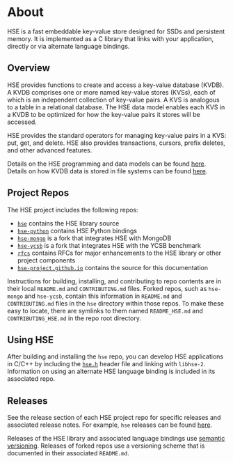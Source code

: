 # About

HSE is a fast embeddable key-value store designed for SSDs and persistent
memory.  It is implemented as a C library that links with your
application, directly or via alternate language bindings.


## Overview

HSE provides functions to create and access a key-value database (KVDB).
A KVDB comprises one or more named key-value stores (KVSs), each of which
is an independent collection of key-value pairs.  A KVS is analogous to
a table in a relational database.
The HSE data model enables each KVS in a KVDB to be optimized for how the
key-value pairs it stores will be accessed.

HSE provides the standard operators for managing key-value pairs in
a KVS: put, get, and delete.  HSE also provides transactions, cursors,
prefix deletes, and other advanced features.

Details on the HSE programming and data models can be found
[here](../dev/concepts.md).
Details on how KVDB data is stored in file systems can be found
[here](storage.md).


## Project Repos

The HSE project includes the following repos:

* [`hse`](https://github.com/hse-project/hse)
contains the HSE library source
* [`hse-python`](https://github.com/hse-project/hse-python)
contains HSE Python bindings
* [`hse-mongo`](https://github.com/hse-project/hse-mongo)
is a fork that integrates HSE with MongoDB
* [`hse-ycsb`](https://github.com/hse-project/hse-ycsb)
is a fork that integrates HSE with the YCSB benchmark
* [`rfcs`](https://github.com/hse-project/rfcs)
contains RFCs for major enhancements to the HSE library or other project
components
* [`hse-project.github.io`](https://github.com/hse-project/hse-project.github.io)
contains the source for this documentation

Instructions for building, installing, and contributing to repo contents are
in their local `README.md` and `CONTRIBUTING.md` files.
Forked repos, such as `hse-mongo` and `hse-ycsb`, contain this information
in `README.md` and `CONTRIBUTING.md` files in the `hse` directory within
those repos.  To make these easy to locate, there are symlinks to them named
`README_HSE.md` and `CONTRIBUTING_HSE.md` in the repo root directory.


## Using HSE

After building and installing the `hse` repo, you can develop HSE
applications in C/C++ by including the
[`hse.h`](https://github.com/hse-project/hse/blob/master/include/hse/hse.h)
header file and linking with `libhse-2`.
Information on using an alternate HSE language binding is included
in its associated repo.


## Releases

See the release section of each HSE project repo for specific
releases and associated release notes.
For example, `hse` releases can be found
[here](https://github.com/hse-project/hse/releases).

Releases of the HSE library and associated language bindings use
[semantic versioning](https://semver.org).
Releases of forked repos use a versioning scheme that is documented
in their associated `README.md`.
